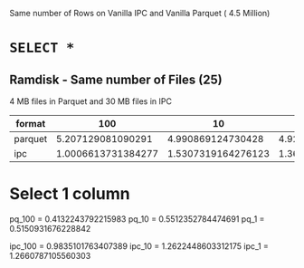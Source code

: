 Same number of Rows on Vanilla IPC and Vanilla Parquet ( 4.5 Million) 

# `SELECT *`

## Ramdisk - Same number of Files (25) 
4 MB files in Parquet and 30 MB files in IPC

|format      | 100 | 10 | 1 | 0.00001 |
|------------| --- | -- |---|---------|
parquet | 5.207129081090291 | 4.990869124730428 | 4.926516532897949 | 2.715320428212484 |
ipc     | 1.0006613731384277 | 1.5307319164276123 | 1.3672870794932048 | 1.327691952387492 |

<!--
## Disk - Same number of Files (25)
|format      | 100 | 10 | 1 | 0.00001 |
|------------| --- | -- |---|---------|
parquet | 5.450993299484253 | 5.743615468343099 | 5.621794859568278 | 3.0735631783803306 |
ipc     | 4.222228606541951 | 4.840745290120442 | 4.6671074231465655 | 4.643389701843262 |
-->

# Select 1 column

pq_100 = 0.4132243792215983
pq_10 = 0.5512352784474691
pq_1 = 0.5150931676228842

ipc_100 = 0.9835101763407389
ipc_10 = 1.2622448603312175
ipc_1 = 1.2660787105560303
